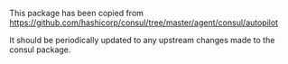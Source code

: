 This package has been copied from https://github.com/hashicorp/consul/tree/master/agent/consul/autopilot

It should be periodically updated to any upstream changes made to the consul
package. 
